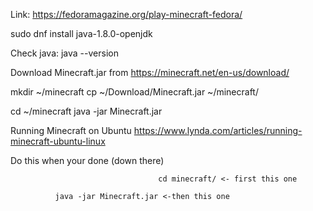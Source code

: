Link: https://fedoramagazine.org/play-minecraft-fedora/

sudo dnf install java-1.8.0-openjdk

Check java:
java --version

Download Minecraft.jar from https://minecraft.net/en-us/download/

mkdir ~/minecraft
cp ~/Download/Minecraft.jar ~/minecraft/

cd ~/minecraft
java -jar Minecraft.jar

Running Minecraft on Ubuntu https://www.lynda.com/articles/running-minecraft-ubuntu-linux

Do this when your done (down there)

                                     cd minecraft/ <- first this one

  			  java -jar Minecraft.jar <-then this one
